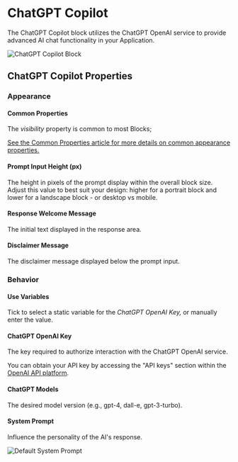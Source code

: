 # ChatGPT Copilot

The ChatGPT Copilot block utilizes the ChatGPT OpenAI service to provide advanced AI chat functionality in your Application.

![ChatGPT Copilot Block](../images/copilot-main.png "Fig 1: ChatGPT Copilot Block")

## ChatGPT Copilot Properties

### Appearance

#### Common Properties

The _visibility_ property is common to most Blocks;

[See the Common Properties article for more details on common appearance properties.](../common-properties.md#appearance)

#### Prompt Input Height (px)

The height in pixels of the prompt display within the overall block size. Adjust this value to best suit your design: higher for a portrait block and lower for a landscape block - or desktop vs mobile.

#### Response Welcome Message

The initial text displayed in the response area.

#### Disclaimer Message

The disclaimer message displayed below the prompt input.

### Behavior

#### Use Variables

Tick to select a static variable for the _ChatGPT OpenAI Key,_ or manually enter the value.

#### ChatGPT OpenAI Key

The key required to authorize interaction with the ChatGPT OpenAI service.

You can obtain your API key by accessing the "API keys" section within the [OpenAI API platform](https://platform.openai.com).

#### ChatGPT Models

The desired model version (e.g., gpt-4, dall-e, gpt-3-turbo).

#### System Prompt

Influence the personality of the AI's response.

![Default System Prompt](../images/copilot-system-prompt.png "Fig 2: Default System Prompt")
